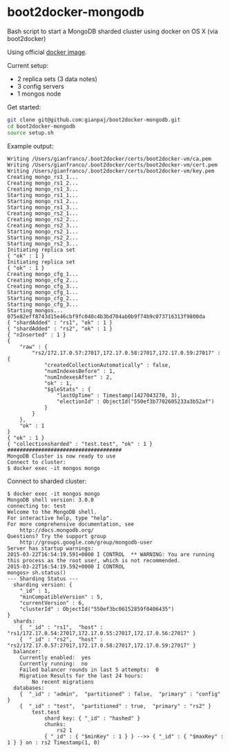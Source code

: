 # boot2docker-mongodb
Bash script to start a MongoDB sharded cluster using docker on OS X (via boot2docker)

Using official [docker image](https://registry.hub.docker.com/_/mongo/).

Current setup:

- 2 replica sets (3 data notes)
- 3 config servers
- 1 mongos node

Get started:

```bash
git clone git@github.com:gianpaj/boot2docker-mongodb.git
cd boot2docker-mongodb
source setup.sh
```

Example output:

	Writing /Users/gianfranco/.boot2docker/certs/boot2docker-vm/ca.pem
	Writing /Users/gianfranco/.boot2docker/certs/boot2docker-vm/cert.pem
	Writing /Users/gianfranco/.boot2docker/certs/boot2docker-vm/key.pem
	Creating mongo_rs1_1...
	Creating mongo_rs1_2...
	Creating mongo_rs1_3...
	Starting mongo_rs1_1...
	Starting mongo_rs1_2...
	Starting mongo_rs1_3...
	Creating mongo_rs2_1...
	Creating mongo_rs2_2...
	Creating mongo_rs2_3...
	Starting mongo_rs2_1...
	Starting mongo_rs2_2...
	Starting mongo_rs2_3...
	Initiating replica set
	{ "ok" : 1 }
	Initiating replica set
	{ "ok" : 1 }
	Creating mongo_cfg_1...
	Creating mongo_cfg_2...
	Creating mongo_cfg_3...
	Starting mongo_cfg_1...
	Starting mongo_cfg_2...
	Starting mongo_cfg_3...
	Starting mongos...
	075e82eff8743d15e46cbf9fc040c4b3bd704ab0b9f74b9c073716313f9800da
	{ "shardAdded" : "rs1", "ok" : 1 }
	{ "shardAdded" : "rs2", "ok" : 1 }
	{ "nInserted" : 1 }
	{
		"raw" : {
			"rs2/172.17.0.57:27017,172.17.0.58:27017,172.17.0.59:27017" : {
				"createdCollectionAutomatically" : false,
				"numIndexesBefore" : 1,
				"numIndexesAfter" : 2,
				"ok" : 1,
				"$gleStats" : {
					"lastOpTime" : Timestamp(1427043270, 3),
					"electionId" : ObjectId("550ef3b7702605233a3b52af")
				}
			}
		},
		"ok" : 1
	}
	{ "ok" : 1 }
	{ "collectionsharded" : "test.test", "ok" : 1 }
	#####################################
	MongoDB Cluster is now ready to use
	Connect to cluster:
	$ docker exec -it mongos mongo
	
Connect to sharded cluster:

	$ docker exec -it mongos mongo
	MongoDB shell version: 3.0.0
	connecting to: test
	Welcome to the MongoDB shell.
	For interactive help, type "help".
	For more comprehensive documentation, see
		http://docs.mongodb.org/
	Questions? Try the support group
		http://groups.google.com/group/mongodb-user
	Server has startup warnings:
	2015-03-22T16:54:19.591+0000 I CONTROL  ** WARNING: You are running this process as the root user, which is not recommended.
	2015-03-22T16:54:19.592+0000 I CONTROL
	mongos> sh.status()
	--- Sharding Status ---
	  sharding version: {
		"_id" : 1,
		"minCompatibleVersion" : 5,
		"currentVersion" : 6,
		"clusterId" : ObjectId("550ef3bc06152859f0406435")
	}
	  shards:
		{  "_id" : "rs1",  "host" : "rs1/172.17.0.54:27017,172.17.0.55:27017,172.17.0.56:27017" }
		{  "_id" : "rs2",  "host" : "rs2/172.17.0.57:27017,172.17.0.58:27017,172.17.0.59:27017" }
	  balancer:
		Currently enabled:  yes
		Currently running:  no
		Failed balancer rounds in last 5 attempts:  0
		Migration Results for the last 24 hours:
			No recent migrations
	  databases:
		{  "_id" : "admin",  "partitioned" : false,  "primary" : "config" }
		{  "_id" : "test",  "partitioned" : true,  "primary" : "rs2" }
			test.test
				shard key: { "_id" : "hashed" }
				chunks:
					rs2	1
				{ "_id" : { "$minKey" : 1 } } -->> { "_id" : { "$maxKey" : 1 } } on : rs2 Timestamp(1, 0)
